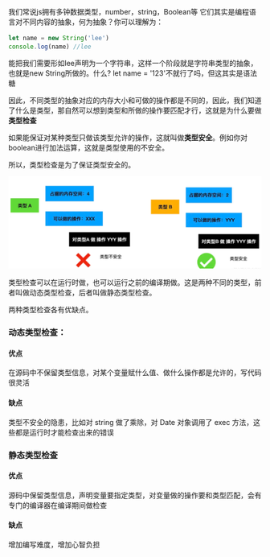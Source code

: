 我们常说js拥有多钟数据类型，number，string，Boolean等
它们其实是编程语言对不同内容的抽象，何为抽象？你可以理解为：
```js
let name = new String('lee')
console.log(name) //lee
```
能把我们需要形如lee声明为一个字符串，这样一个阶段就是字符串类型的抽象，也就是new String所做的。什么? let name = '123'不就行了吗，但这其实是语法糖

因此，不同类型的抽象对应的内存大小和可做的操作都是不同的，因此，我们知道了什么是类型，那自然可以想到类型和所做的操作要匹配才行，这就是为什么要做**类型检查**

如果能保证对某种类型只做该类型允许的操作，这就叫做**类型安全**。例如你对boolean进行加法运算，这就是类型使用的不安全。

所以，类型检查是为了保证类型安全的。

![img.png](img.png)

类型检查可以在运行时做，也可以运行之前的编译期做。这是两种不同的类型，前者叫做动态类型检查，后者叫做静态类型检查。

两种类型检查各有优缺点。

### 动态类型检查：
#### 优点
在源码中不保留类型信息，对某个变量赋什么值、做什么操作都是允许的，写代码很灵活

#### 缺点
类型不安全的隐患，比如对 string 做了乘除，对 Date 对象调用了 exec 方法，这些都是运行时才能检查出来的错误


### 静态类型检查
#### 优点
源码中保留类型信息，声明变量要指定类型，对变量做的操作要和类型匹配，会有专门的编译器在编译期间做检查

#### 缺点
增加编写难度，增加心智负担
